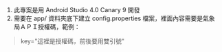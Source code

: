 1. 此專案是用 Android Studio 4.0 Canary 9 開發
2. 需要在 app/ 資料夾底下建立 config.properties 檔案，裡面內容需要是氣象局ＡＰＩ授權碼，範例：
> key="這裡是授權碼，前後要用雙引號"

